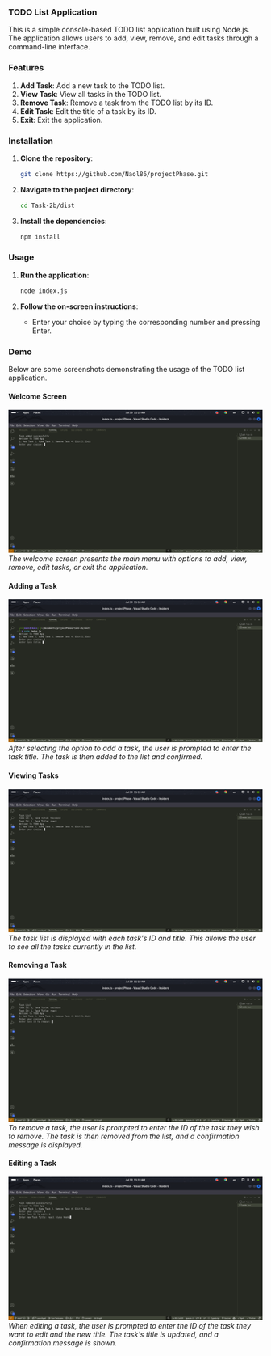 ### TODO List Application

This is a simple console-based TODO list application built using Node.js. The application allows users to add, view, remove, and edit tasks through a command-line interface.

### Features

1. **Add Task**: Add a new task to the TODO list.
2. **View Task**: View all tasks in the TODO list.
3. **Remove Task**: Remove a task from the TODO list by its ID.
4. **Edit Task**: Edit the title of a task by its ID.
5. **Exit**: Exit the application.

### Installation

1. **Clone the repository**:
   ```sh
   git clone https://github.com/Naol86/projectPhase.git
   ```
2. **Navigate to the project directory**:
   ```sh
   cd Task-2b/dist
   ```
3. **Install the dependencies**:
   ```sh
   npm install
   ```

### Usage

1. **Run the application**:

   ```sh
   node index.js
   ```

2. **Follow the on-screen instructions**:
   - Enter your choice by typing the corresponding number and pressing Enter.

### Demo

Below are some screenshots demonstrating the usage of the TODO list application.

#### Welcome Screen

![Welcome Screen](https://github.com/Naol86/projectPhase/blob/main/Task-2b/images/demo-2.png)
_The welcome screen presents the main menu with options to add, view, remove, edit tasks, or exit the application._

#### Adding a Task

![Adding a Task](https://github.com/Naol86/projectPhase/blob/main/Task-2b/images/demo-1.png)
_After selecting the option to add a task, the user is prompted to enter the task title. The task is then added to the list and confirmed._

#### Viewing Tasks

![Viewing Tasks](https://github.com/Naol86/projectPhase/blob/main/Task-2b/images/demo-3.png)
_The task list is displayed with each task's ID and title. This allows the user to see all the tasks currently in the list._

#### Removing a Task

![Removing a Task](https://github.com/Naol86/projectPhase/blob/main/Task-2b/images/demo-4.png)
_To remove a task, the user is prompted to enter the ID of the task they wish to remove. The task is then removed from the list, and a confirmation message is displayed._

#### Editing a Task

![Editing a Task](https://github.com/Naol86/projectPhase/blob/main/Task-2b/images/demo-6.png)
_When editing a task, the user is prompted to enter the ID of the task they want to edit and the new title. The task's title is updated, and a confirmation message is shown._
